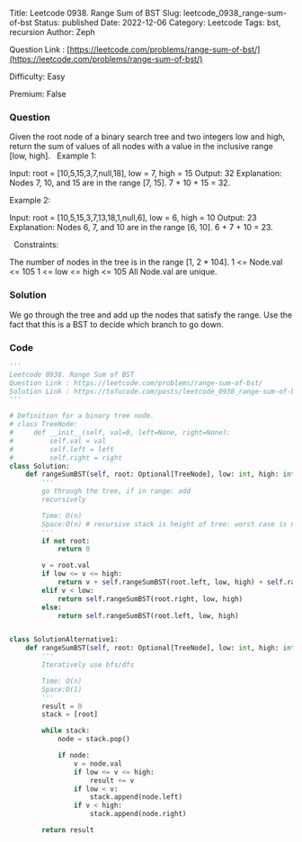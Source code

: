 Title: Leetcode 0938. Range Sum of BST
Slug: leetcode_0938_range-sum-of-bst
Status: published
Date: 2022-12-06
Category: Leetcode
Tags: bst, recursion
Author: Zeph

Question Link : [https://leetcode.com/problems/range-sum-of-bst/](https://leetcode.com/problems/range-sum-of-bst/)

Difficulty: Easy

Premium: False

### Question
Given the root node of a binary search tree and two integers low and high, return the sum of values of all nodes with a value in the inclusive range [low, high].
 
Example 1:


Input: root = [10,5,15,3,7,null,18], low = 7, high = 15
Output: 32
Explanation: Nodes 7, 10, and 15 are in the range [7, 15]. 7 + 10 + 15 = 32.

Example 2:


Input: root = [10,5,15,3,7,13,18,1,null,6], low = 6, high = 10
Output: 23
Explanation: Nodes 6, 7, and 10 are in the range [6, 10]. 6 + 7 + 10 = 23.

 
Constraints:

The number of nodes in the tree is in the range [1, 2 * 104].
1 <= Node.val <= 105
1 <= low <= high <= 105
All Node.val are unique.

### Solution

We go through the tree and add up the nodes that satisfy the range. Use the fact that this is a BST to decide which branch to go down. 


### Code
```python
'''
Leetcode 0938. Range Sum of BST
Question Link : https://leetcode.com/problems/range-sum-of-bst/
Solution Link : https://tofucode.com/posts/leetcode_0938_range-sum-of-bst.html
'''

# Definition for a binary tree node.
# class TreeNode:
#     def __init__(self, val=0, left=None, right=None):
#         self.val = val
#         self.left = left
#         self.right = right
class Solution:
    def rangeSumBST(self, root: Optional[TreeNode], low: int, high: int) -> int:
        '''
        go through the tree, if in range: add
        recursively

        Time: O(n)
        Space:O(n) # recursive stack is height of tree: worst case is n
        '''
        if not root:
            return 0

        v = root.val
        if low <= v <= high:
            return v + self.rangeSumBST(root.left, low, high) + self.rangeSumBST(root.right, low, high)
        elif v < low:
            return self.rangeSumBST(root.right, low, high)
        else:
            return self.rangeSumBST(root.left, low, high)


class SolutionAlternative1:
    def rangeSumBST(self, root: Optional[TreeNode], low: int, high: int) -> int:
        '''
        Iteratively use bfs/dfs

        Time: O(n)
        Space:O(1)
        '''
        result = 0
        stack = [root]

        while stack:
            node = stack.pop()

            if node:
                v = node.val
                if low <= v <= high:
                    result += v
                if low < v:
                    stack.append(node.left)
                if v < high:
                    stack.append(node.right)

        return result

```


